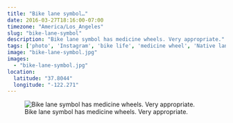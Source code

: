 ```yaml
---
title: "Bike lane symbol…"
date: 2016-03-27T18:16:00-07:00
timezone: "America/Los_Angeles"
slug: "bike-lane-symbol"
description: "Bike lane symbol has medicine wheels. Very appropriate."
tags: ['photo', 'Instagram', 'bike life', 'medicine wheel', 'Native lands']
image: "bike-lane-symbol.jpg"
images:
  - "bike-lane-symbol.jpg"
location:
  latitude: "37.8044"
  longitude: "-122.271"
---
```

<figure>
  <img src="/media/bike-lane-symbol/bike-lane-symbol.jpg" alt="Bike lane symbol has medicine wheels. Very appropriate.">
  <figcaption>Bike lane symbol has medicine wheels. Very appropriate.</figcaption>
</figure>